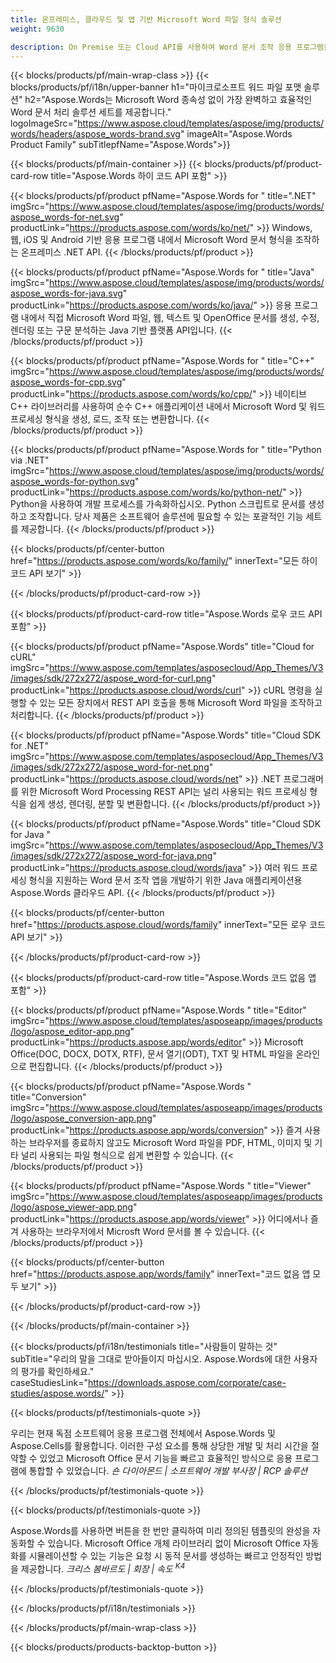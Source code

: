 ```yaml
---
title: 온프레미스, 클라우드 및 앱 기반 Microsoft Word 파일 형식 솔루션 
weight: 9630

description: On Premise 또는 Cloud API를 사용하여 Word 문서 조작 응용 프로그램을 만들거나 단순히 크로스 플랫폼 앱을 사용하여 비교 검사 또는 Word 파일 변환 보기
---
```


{{< blocks/products/pf/main-wrap-class >}}
{{< blocks/products/pf/i18n/upper-banner h1="마이크로소프트 워드 파일 포맷 솔루션" h2="Aspose.Words는 Microsoft Word 종속성 없이 가장 완벽하고 효율적인 Word 문서 처리 솔루션 세트를 제공합니다." logoImageSrc="https://www.aspose.cloud/templates/aspose/img/products/words/headers/aspose_words-brand.svg" imageAlt="Aspose.Words Product Family" subTitlepfName="Aspose.Words">}}

{{< blocks/products/pf/main-container >}}
{{< blocks/products/pf/product-card-row title="Aspose.Words 하이 코드 API 포함" >}}

{{< blocks/products/pf/product pfName="Aspose.Words for " title=".NET" imgSrc="https://www.aspose.cloud/templates/aspose/img/products/words/aspose_words-for-net.svg" productLink="https://products.aspose.com/words/ko/net/" >}}
Windows, 웹, iOS 및 Android 기반 응용 프로그램 내에서 Microsoft Word 문서 형식을 조작하는 온프레미스 .NET API.
{{< /blocks/products/pf/product >}}

{{< blocks/products/pf/product pfName="Aspose.Words for " title="Java" imgSrc="https://www.aspose.cloud/templates/aspose/img/products/words/aspose_words-for-java.svg" productLink="https://products.aspose.com/words/ko/java/" >}}
응용 프로그램 내에서 직접 Microsoft Word 파일, 웹, 텍스트 및 OpenOffice 문서를 생성, 수정, 렌더링 또는 구문 분석하는 Java 기반 플랫폼 API입니다.
{{< /blocks/products/pf/product >}}

{{< blocks/products/pf/product pfName="Aspose.Words for " title="C++" imgSrc="https://www.aspose.cloud/templates/aspose/img/products/words/aspose_words-for-cpp.svg" productLink="https://products.aspose.com/words/ko/cpp/" >}}
네이티브 C++ 라이브러리를 사용하여 순수 C++ 애플리케이션 내에서 Microsoft Word 및 워드 프로세싱 형식을 생성, 로드, 조작 또는 변환합니다.
{{< /blocks/products/pf/product >}}

{{< blocks/products/pf/product pfName="Aspose.Words for " title="Python via .NET" imgSrc="https://www.aspose.cloud/templates/aspose/img/products/words/aspose_words-for-python.svg" productLink="https://products.aspose.com/words/ko/python-net/" >}}
Python을 사용하여 개발 프로세스를 가속화하십시오. Python 스크립트로 문서를 생성하고 조작합니다. 당사 제품은 소프트웨어 솔루션에 필요할 수 있는 포괄적인 기능 세트를 제공합니다.
{{< /blocks/products/pf/product >}}

{{< blocks/products/pf/center-button href="https://products.aspose.com/words/ko/family/" innerText="모든 하이 코드 API 보기" >}}

{{< /blocks/products/pf/product-card-row >}}

{{< blocks/products/pf/product-card-row title="Aspose.Words 로우 코드 API 포함" >}}

{{< blocks/products/pf/product pfName="Aspose.Words" title="Cloud for cURL" imgSrc="https://www.aspose.com/templates/asposecloud/App_Themes/V3/images/sdk/272x272/aspose_word-for-curl.png" productLink="https://products.aspose.cloud/words/curl" >}}
cURL 명령을 실행할 수 있는 모든 장치에서 REST API 호출을 통해 Microsoft Word 파일을 조작하고 처리합니다.
{{< /blocks/products/pf/product >}}

{{< blocks/products/pf/product pfName="Aspose.Words" title="Cloud SDK for .NET" imgSrc="https://www.aspose.com/templates/asposecloud/App_Themes/V3/images/sdk/272x272/aspose_word-for-net.png" productLink="https://products.aspose.cloud/words/net" >}}
.NET 프로그래머를 위한 Microsoft Word Processing REST API는 널리 사용되는 워드 프로세싱 형식을 쉽게 생성, 렌더링, 분할 및 변환합니다.
{{< /blocks/products/pf/product >}}

{{< blocks/products/pf/product pfName="Aspose.Words" title="Cloud SDK for Java " imgSrc="https://www.aspose.com/templates/asposecloud/App_Themes/V3/images/sdk/272x272/aspose_word-for-java.png" productLink="https://products.aspose.cloud/words/java" >}}
여러 워드 프로세싱 형식을 지원하는 Word 문서 조작 앱을 개발하기 위한 Java 애플리케이션용 Aspose.Words 클라우드 API.
{{< /blocks/products/pf/product >}}

{{< blocks/products/pf/center-button href="https://products.aspose.cloud/words/family" innerText="모든 로우 코드 API 보기" >}}

{{< /blocks/products/pf/product-card-row >}}

{{< blocks/products/pf/product-card-row title="Aspose.Words 코드 없음 앱 포함" >}}

{{< blocks/products/pf/product pfName="Aspose.Words " title="Editor" imgSrc="https://www.aspose.cloud/templates/asposeapp/images/products/logo/aspose_editor-app.png" productLink="https://products.aspose.app/words/editor" >}}
Microsoft Office(DOC, DOCX, DOTX, RTF), 문서 열기(ODT), TXT 및 HTML 파일을 온라인으로 편집합니다.
{{< /blocks/products/pf/product >}}

{{< blocks/products/pf/product pfName="Aspose.Words " title="Conversion" imgSrc="https://www.aspose.cloud/templates/asposeapp/images/products/logo/aspose_conversion-app.png" productLink="https://products.aspose.app/words/conversion" >}}
즐겨 사용하는 브라우저를 종료하지 않고도 Microsoft Word 파일을 PDF, HTML, 이미지 및 기타 널리 사용되는 파일 형식으로 쉽게 변환할 수 있습니다.
{{< /blocks/products/pf/product >}}

{{< blocks/products/pf/product pfName="Aspose.Words " title="Viewer" imgSrc="https://www.aspose.cloud/templates/asposeapp/images/products/logo/aspose_viewer-app.png" productLink="https://products.aspose.app/words/viewer" >}}
어디에서나 즐겨 사용하는 브라우저에서 Microsft Word 문서를 볼 수 있습니다.
{{< /blocks/products/pf/product >}}

{{< blocks/products/pf/center-button href="https://products.aspose.app/words/family" innerText="코드 없음 앱 모두 보기" >}}

{{< /blocks/products/pf/product-card-row >}}

{{< /blocks/products/pf/main-container >}}

{{< blocks/products/pf/i18n/testimonials title="사람들이 말하는 것" subTitle="우리의 말을 그대로 받아들이지 마십시오. Aspose.Words에 대한 사용자의 평가를 확인하세요." caseStudiesLink="https://downloads.aspose.com/corporate/case-studies/aspose.words/" >}}

{{< blocks/products/pf/testimonials-quote >}}
<p class="first">
 우리는 현재 독점 소프트웨어 응용 프로그램 전체에서 Aspose.Words 및 Aspose.Cells를 활용합니다. 이러한 구성 요소를 통해 상당한 개발 및 처리 시간을 절약할 수 있었고 Microsoft Office 문서 기능을 빠르고 효율적인 방식으로 응용 프로그램에 통합할 수 있었습니다.
 <em>
  숀 다이아몬드 | 소프트웨어 개발 부사장 | RCP 솔루션
 </em>
</p>

{{< /blocks/products/pf/testimonials-quote >}}

{{< blocks/products/pf/testimonials-quote >}}
<p class="second">
 Aspose.Words를 사용하면 버튼을 한 번만 클릭하여 미리 정의된 템플릿의 완성을 자동화할 수 있습니다. Microsoft Office 개체 라이브러리 없이 Microsoft Office 자동화를 시뮬레이션할 수 있는 기능은 요청 시 동적 문서를 생성하는 빠르고 안정적인 방법을 제공합니다.
 <em>
  크리스 봄바르도 | 회장 | 속도
  <sup>
   K4
  </sup>
 </em>
</p>

{{< /blocks/products/pf/testimonials-quote >}}

{{< /blocks/products/pf/i18n/testimonials >}}

{{< /blocks/products/pf/main-wrap-class >}}

{{< blocks/products/products-backtop-button >}}